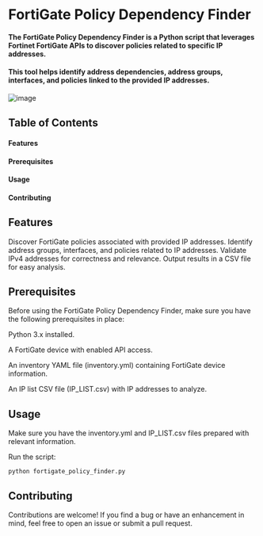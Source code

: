 # FortiGate Policy Dependency Finder
#### The FortiGate Policy Dependency Finder is a Python script that leverages Fortinet FortiGate APIs to discover policies related to specific IP addresses. 
#### This tool helps identify address dependencies, address groups, interfaces, and policies linked to the provided IP addresses.




![image](https://github.com/mbaniadam/Forti-policy-finder/assets/75830370/d5d909fe-d158-49d0-b53b-e2de80dc279d)


## Table of Contents

#### Features
#### Prerequisites
#### Usage
#### Contributing


## Features
Discover FortiGate policies associated with provided IP addresses.
Identify address groups, interfaces, and policies related to IP addresses.
Validate IPv4 addresses for correctness and relevance.
Output results in a CSV file for easy analysis.


## Prerequisites
Before using the FortiGate Policy Dependency Finder, make sure you have the following prerequisites in place:

Python 3.x installed.

A FortiGate device with enabled API access.

An inventory YAML file (inventory.yml) containing FortiGate device information.

An IP list CSV file (IP_LIST.csv) with IP addresses to analyze.

## Usage

Make sure you have the inventory.yml and IP_LIST.csv files prepared with relevant information.

Run the script:
```console bash
python fortigate_policy_finder.py
```


## Contributing
Contributions are welcome! If you find a bug or have an enhancement in mind, feel free to open an issue or submit a pull request.

